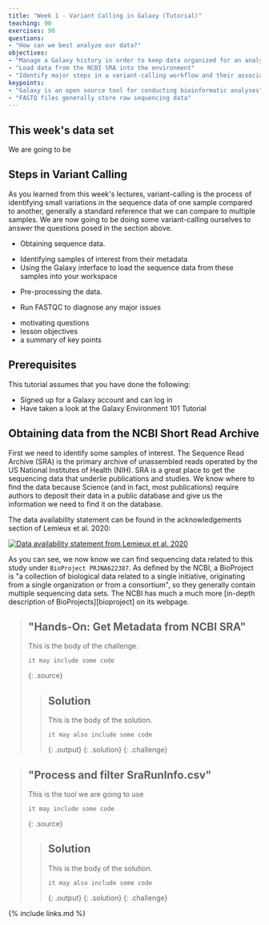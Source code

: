 ```yaml
---
title: "Week 1 - Variant Calling in Galaxy (Tutorial)"
teaching: 90
exercises: 90
questions:
- "How can we best analyze our data?"
objectives:
- "Manage a Galaxy history in order to keep data organized for an analysis"
- "Load data from the NCBI SRA into the environment"
- "Identify major steps in a variant-calling workflow and their associated file types"
keypoints:
- "Galaxy is an open source tool for conducting bioinformatic analyses"
- "FASTQ files generally store raw sequencing data"
---
```


## This week's data set

We are going to be 

## Steps in Variant Calling

As you learned from this week's lectures, variant-calling is the process of identifying small variations in the sequence data of one sample compared to another, generally a standard reference that we can compare to multiple samples. We are now going to be doing some variant-calling ourselves to answer the questions posed in the section above.

*   Obtaining sequence data.
  + Identifying samples of interest from their metadata
  + Using the Galaxy interface to load the sequence data from these samples into your workspace
*   Pre-processing the data. 
  + Run FASTQC to diagnose any major issues
*   motivating questions
*   lesson objectives
*   a summary of key points

## Prerequisites
This tutorial assumes that you have done the following:
* Signed up for a Galaxy account and can log in 
* Have taken a look at the Galaxy Environment 101 Tutorial

## Obtaining data from the NCBI Short Read Archive

First we need to identify some samples of interest. The Sequence Read Archive (SRA) is the primary archive of unassembled reads operated by the US National Institutes of Health (NIH). SRA is a great place to get the sequencing data that underlie publications and studies. We know where to find the data because Science (and in fact, most publications) require authors to deposit their data in a public database and give us the information we need to find it on the database. 

The data availability statement can be found in the acknowledgements section of Lemieux et al. 2020: 

<a href="{{ page.root }}/fig/Lemieux_Data_Statement.png">
  <img src="{{ page.root }}/fig/Lemieux_Data_Statement.png" alt="Data availability statement from Lemieux et al. 2020" />
</a>

As you can see, we now know we can find sequencing data related to this study under `BioProject PRJNA622387`. As defined by the NCBI, a BioProject is "a collection of biological data related to a single initiative, originating from a single organization or from a consortium", so they generally contain multiple sequencing data sets. The NCBI has much a much more [in-depth description of BioProjects][bioproject] on its webpage. 

> ## "Hands-On: Get Metadata from NCBI SRA"
>
> This is the body of the challenge.
>
> ~~~
> it may include some code
> ~~~
> {: .source}
>
> > ## Solution
> >
> > This is the body of the solution.
> >
> > ~~~
> > it may also include some code
> > ~~~
> > {: .output}
> {: .solution}
{: .challenge}


> ## "Process and filter SraRunInfo.csv"
>
> This is the tool we are going to use <span class = "glyphicon glyphicon-wrench"></span>
>
> ~~~
> it may include some code
> ~~~
> {: .source}
>
> > ## Solution
> >
> > This is the body of the solution.
> >
> > ~~~
> > it may also include some code
> > ~~~
> > {: .output}
> {: .solution}
{: .challenge}


{% include links.md %}
